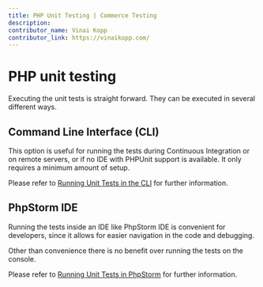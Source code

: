 ```yaml
---
title: PHP Unit Testing | Commerce Testing
description: 
contributor_name: Vinai Kopp
contributor_link: https://vinaikopp.com/
---
```


# PHP unit testing

Executing the unit tests is straight forward.
They can be executed in several different ways.

## Command Line Interface (CLI)

This option is useful for running the tests during Continuous Integration or on remote servers, or if no IDE with PHPUnit support is available. It only requires a minimum amount of setup.

Please refer to [Running Unit Tests in the CLI](command-line.md) for further information.

## PhpStorm IDE

Running the tests inside an IDE like PhpStorm IDE is convenient for developers, since it allows for easier navigation in the code and debugging.

Other than convenience there is no benefit over running the tests on the console.

Please refer to [Running Unit Tests in PhpStorm](phpstorm.md) for further information.
